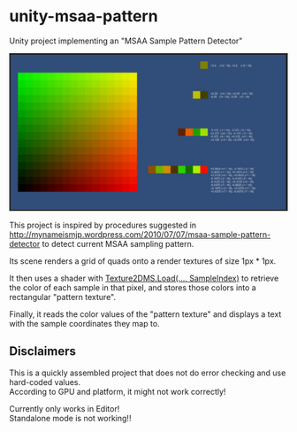# unity-msaa-pattern
Unity project implementing an "MSAA Sample Pattern Detector"

![screenshot](https://raw.githubusercontent.com/Wilfrid-Unity/unity-msaa-pattern/main/screenshots/screenshot.png)

This project is inspired by procedures suggested in http://mynameismjp.wordpress.com/2010/07/07/msaa-sample-pattern-detector to detect current MSAA sampling pattern.
  
  
Its scene renders a grid of quads onto a render textures of size 1px * 1px.  
  
It then uses a shader with [Texture2DMS.Load(..., SampleIndex)](https://docs.microsoft.com/en-us/windows/win32/direct3dhlsl/dx-graphics-hlsl-to-load) to retrieve the color of each sample in that pixel, and stores those colors into a rectangular "pattern texture".  
  
Finally, it reads the color values of the "pattern texture" and displays a text with the sample coordinates they map to.


## Disclaimers

This is a quickly assembled project that does not do error checking and use hard-coded values.  
According to GPU and platform, it might not work correctly!  
  
 
Currently only works in Editor!  
Standalone mode is not working!!



